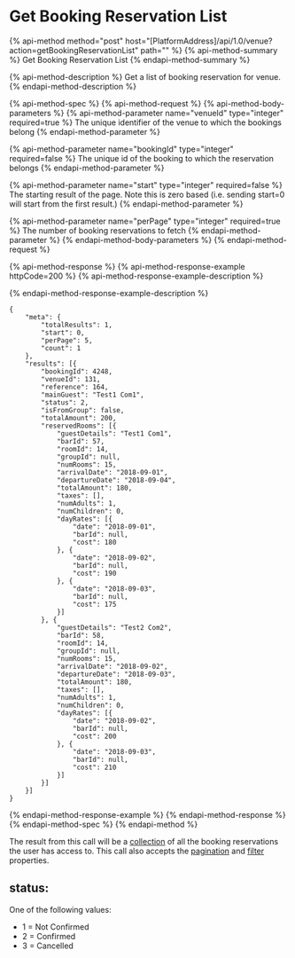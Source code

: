 # Get Booking Reservation List

{% api-method method="post" host="\[PlatformAddress\]/api/1.0/venue?action=getBookingReservationList" path="" %}
{% api-method-summary %}
Get Booking Reservation List
{% endapi-method-summary %}

{% api-method-description %}
Get a list of booking reservation for venue.
{% endapi-method-description %}

{% api-method-spec %}
{% api-method-request %}
{% api-method-body-parameters %}
{% api-method-parameter name="venueId" type="integer" required=true %}
The unique identifier of the venue to which the bookings belong
{% endapi-method-parameter %}

{% api-method-parameter name="bookingId" type="integer" required=false %}
The unique id of the booking to which the reservation belongs
{% endapi-method-parameter %}

{% api-method-parameter name="start" type="integer" required=false %}
The starting result of the page. Note this is zero based \(i.e. sending start=0 will start from the first result.\)
{% endapi-method-parameter %}

{% api-method-parameter name="perPage" type="integer" required=true %}
The number of booking reservations to fetch
{% endapi-method-parameter %}
{% endapi-method-body-parameters %}
{% endapi-method-request %}

{% api-method-response %}
{% api-method-response-example httpCode=200 %}
{% api-method-response-example-description %}

{% endapi-method-response-example-description %}

```text
{
    "meta": {
        "totalResults": 1,
        "start": 0,
        "perPage": 5,
        "count": 1
    },
    "results": [{
        "bookingId": 4248,
        "venueId": 131,
        "reference": 164,
        "mainGuest": "Test1 Com1",
        "status": 2,
        "isFromGroup": false,
        "totalAmount": 200,
        "reservedRooms": [{
            "guestDetails": "Test1 Com1",
            "barId": 57,
            "roomId": 14,
            "groupId": null,
            "numRooms": 15,
            "arrivalDate": "2018-09-01",
            "departureDate": "2018-09-04",
            "totalAmount": 180,
            "taxes": [],
            "numAdults": 1,
            "numChildren": 0,
            "dayRates": [{
                "date": "2018-09-01",
                "barId": null,
                "cost": 180
            }, {
                "date": "2018-09-02",
                "barId": null,
                "cost": 190
            }, {
                "date": "2018-09-03",
                "barId": null,
                "cost": 175
            }]
        }, {
            "guestDetails": "Test2 Com2",
            "barId": 58,
            "roomId": 14,
            "groupId": null,
            "numRooms": 15,
            "arrivalDate": "2018-09-02",
            "departureDate": "2018-09-03",
            "totalAmount": 180,
            "taxes": [],
            "numAdults": 1,
            "numChildren": 0,
            "dayRates": [{
                "date": "2018-09-02",
                "barId": null,
                "cost": 200
            }, {
                "date": "2018-09-03",
                "barId": null,
                "cost": 210
            }]
        }]
    }]
}
```
{% endapi-method-response-example %}
{% endapi-method-response %}
{% endapi-method-spec %}
{% endapi-method %}

The result from this call will be a [collection](../getting-started/interpreting-the-response/collections.md) of all the booking reservations the user has access to. This call also accepts the [pagination](../getting-started/interpreting-the-response/pagination.md) and [filter](../getting-started/interpreting-the-response/filtering.md) properties.

## status:

One of the following values:

* 1 = Not Confirmed
* 2 = Confirmed
* 3 = Cancelled

